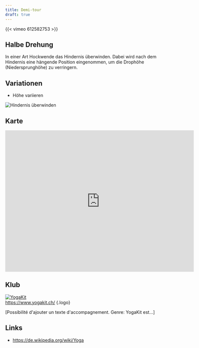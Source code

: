 ```yaml
---
title: Demi-tour
draft: true
---
```


{{< vimeo 612582753 >}}

## Halbe Drehung

In einer Art Hockwende das Hindernis überwinden. Dabei wird nach dem Hindernis eine hängende Position eingenommen, um die Drophöhe (Niedersprunghöhe) zu verringern. 


## Variationen

- Höhe variieren



![Hindernis überwinden](/img/2.jpg)

## Karte

<iframe src="https://www.google.com/maps/embed?pb=!1m18!1m12!1m3!1d690.8878458822542!2d7.233772404826534!3d47.132798182746185!2m3!1f0!2f0!3f0!3m2!1i1024!2i768!4f13.1!3m3!1m2!1s0x478e195827c27f95%3A0xf102bb63377818f6!2sStrandboden!5e1!3m2!1sfr!2sch!4v1632126578129!5m2!1sfr!2sch" width="600" height="450" style="border:0;" allowfullscreen="" loading="lazy"></iframe>

## Klub 

[![YogaKit](/img/yogakit.png)](https://www.yogakit.ch/)  
https://www.yogakit.ch/
{.logo}

[Possibilité d'ajouter un texte d'accompagnement. Genre: YogaKit est...]

## Links

- https://de.wikipedia.org/wiki/Yoga